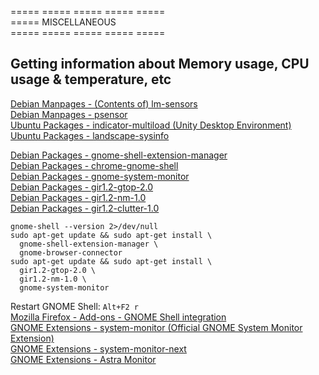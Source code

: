 
===== ===== ===== ===== =====  
===== MISCELLANEOUS  
===== ===== ===== ===== =====  

## Getting information about Memory usage, CPU usage & temperature, etc
[Debian Manpages - (Contents of) lm-sensors](https://manpages.debian.org/bookworm/lm-sensors/index.html)  
[Debian Manpages - psensor](https://manpages.debian.org/bookworm/psensor/psensor.1.en.html)  
[Ubuntu Packages - indicator-multiload (Unity Desktop Environment)](https://packages.ubuntu.com/noble/indicator-multiload)  
[Ubuntu Packages - landscape-sysinfo](https://packages.ubuntu.com/noble/landscape-common)  

[Debian Packages - gnome-shell-extension-manager](https://packages.debian.org/bookworm/gnome/gnome-shell-extension-manager)  
[Debian Packages - chrome-gnome-shell](https://packages.debian.org/bookworm/gnome/chrome-gnome-shell)  
[Debian Packages - gnome-system-monitor](https://packages.debian.org/bookworm/gnome/gnome-system-monitor)  
[Debian Packages - gir1.2-gtop-2.0](https://packages.debian.org/bookworm/gnome/introspection/gir1.2-gtop-2.0)  
[Debian Packages - gir1.2-nm-1.0](https://packages.debian.org/bookworm/gnome/introspection/gir1.2-nm-1.0)  
[Debian Packages - gir1.2-clutter-1.0](https://packages.debian.org/bookworm/gnome/oldlibs/gir1.2-clutter-1.0)  
```
gnome-shell --version 2>/dev/null
sudo apt-get update && sudo apt-get install \
  gnome-shell-extension-manager \
  gnome-browser-connector
sudo apt-get update && sudo apt-get install \
  gir1.2-gtop-2.0 \
  gir1.2-nm-1.0 \
  gnome-system-monitor
```
Restart GNOME Shell: `Alt+F2 r`  
[Mozilla Firefox - Add-ons - GNOME Shell integration](https://addons.mozilla.org/firefox/addon/gnome-shell-integration/)  
[GNOME Extensions - system-monitor (Official GNOME System Monitor Extension)](https://extensions.gnome.org/extension/6807/system-monitor/)  
[GNOME Extensions - system-monitor-next](https://extensions.gnome.org/extension/3010/system-monitor-next/)  
[GNOME Extensions - Astra Monitor](https://extensions.gnome.org/extension/6682/astra-monitor/)  

